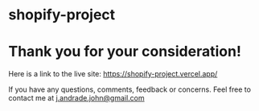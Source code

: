 # shopify-project

# Thank you for your consideration!

Here is a link to the live site: https://shopify-project.vercel.app/

If you have any questions, comments, feedback or concerns.  Feel free to contact me at j.andrade.john@gmail.com
